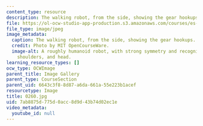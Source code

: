 ```yaml
---
content_type: resource
description: The walking robot, from the side, showing the gear hookups.
file: https://ol-ocw-studio-app-production.s3.amazonaws.com/courses/es-293-lego-robotics-spring-2007/7ab8875d775d0acc8d9d43b74d02ec1e_0260.jpg
file_type: image/jpeg
image_metadata:
  caption: The walking robot, from the side, showing the gear hookups.
  credit: Photo by MIT OpenCourseWare.
  image-alt: A roughly humanoid robot, with strong symmetry and recognizable feet,
    shoulders, and head.
learning_resource_types: []
ocw_type: OCWImage
parent_title: Image Gallery
parent_type: CourseSection
parent_uid: 6643c3f8-8d87-a6da-661a-55e223b1acef
resourcetype: Image
title: 0260.jpg
uid: 7ab8875d-775d-0acc-8d9d-43b74d02ec1e
video_metadata:
  youtube_id: null
---
```

